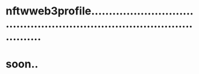 # nftwweb3profile............................................................................................
# soon..
